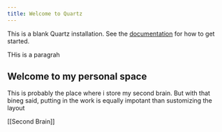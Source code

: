 ```yaml
---
title: Welcome to Quartz
---
```


This is a blank Quartz installation.
See the [documentation](https://quartz.jzhao.xyz) for how to get started.

THis is a paragrah

## Welcome to my personal space

This is probably the place where i store my second brain. But with that bineg said, putting in the work is equally impotant than sustomizing the layout

[[Second Brain]]
